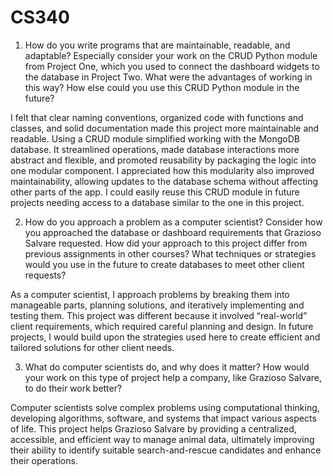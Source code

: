 # CS340

1. How do you write programs that are maintainable, readable, and adaptable? Especially consider your work on the CRUD Python module from Project One, which you used to connect the dashboard widgets to the database in Project Two. What were the advantages of working in this way? How else could you use this CRUD Python module in the future?

I felt that clear naming conventions, organized code with functions and classes, and solid documentation made this project more maintainable and readable. Using a CRUD module simplified working with the MongoDB database. It streamlined operations, made database interactions more abstract and flexible, and promoted reusability by packaging the logic into one modular component. I appreciated how this modularity also improved maintainability, allowing updates to the database schema without affecting other parts of the app. I could easily reuse this CRUD module in future projects needing access to a database similar to the one in this project.

2. How do you approach a problem as a computer scientist? Consider how you approached the database or dashboard requirements that Grazioso Salvare requested. How did your approach to this project differ from previous assignments in other courses? What techniques or strategies would you use in the future to create databases to meet other client requests?

As a computer scientist, I approach problems by breaking them into manageable parts, planning solutions, and iteratively implementing and testing them. This project was different because it involved “real-world” client requirements, which required careful planning and design. In future projects, I would build upon the strategies used here to create efficient and tailored solutions for other client needs.

3. What do computer scientists do, and why does it matter? How would your work on this type of project help a company, like Grazioso Salvare, to do their work better?

Computer scientists solve complex problems using computational thinking, developing algorithms, software, and systems that impact various aspects of life. This project helps Grazioso Salvare by providing a centralized, accessible, and efficient way to manage animal data, ultimately improving their ability to identify suitable search-and-rescue candidates and enhance their operations.
